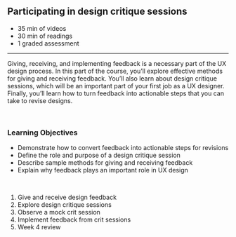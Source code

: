 ## Participating in design critique sessions

- 35 min of videos
- 30 min of readings
- 1 graded assessment

<hr>

Giving, receiving, and implementing feedback is a necessary part of the UX design process. In this part of the course, you’ll explore effective methods for giving and receiving feedback. You’ll also learn about design critique sessions, which will be an important part of your first job as a UX designer. Finally, you’ll learn how to turn feedback into actionable steps that you can take to revise designs.

<br>

### Learning Objectives

- Demonstrate how to convert feedback into actionable steps for revisions
- Define the role and purpose of a design critique session
- Describe sample methods for giving and receiving feedback
- Explain why feedback plays an important role in UX design

<br>

1. Give and receive design feedback
2. Explore design critique sessions
3. Observe a mock crit session
4. Implement feedback from crit sessions
5. Week 4 review
